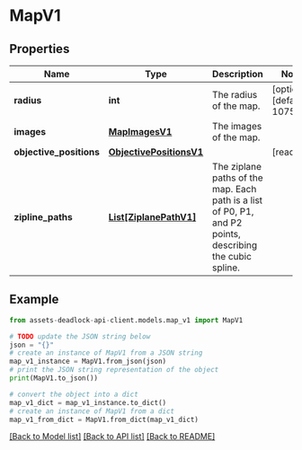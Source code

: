 # MapV1


## Properties

Name | Type | Description | Notes
------------ | ------------- | ------------- | -------------
**radius** | **int** | The radius of the map. | [optional] [default to 10752]
**images** | [**MapImagesV1**](MapImagesV1.md) | The images of the map. | 
**objective_positions** | [**ObjectivePositionsV1**](ObjectivePositionsV1.md) |  | [readonly] 
**zipline_paths** | [**List[ZiplanePathV1]**](ZiplanePathV1.md) | The ziplane paths of the map. Each path is a list of P0, P1, and P2 points, describing the cubic spline. | 

## Example

```python
from assets-deadlock-api-client.models.map_v1 import MapV1

# TODO update the JSON string below
json = "{}"
# create an instance of MapV1 from a JSON string
map_v1_instance = MapV1.from_json(json)
# print the JSON string representation of the object
print(MapV1.to_json())

# convert the object into a dict
map_v1_dict = map_v1_instance.to_dict()
# create an instance of MapV1 from a dict
map_v1_from_dict = MapV1.from_dict(map_v1_dict)
```
[[Back to Model list]](../README.md#documentation-for-models) [[Back to API list]](../README.md#documentation-for-api-endpoints) [[Back to README]](../README.md)


